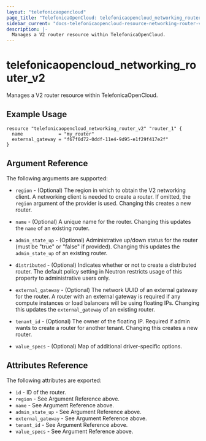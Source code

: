 ```yaml
---
layout: "telefonicaopencloud"
page_title: "TelefonicaOpenCloud: telefonicaopencloud_networking_router_v2"
sidebar_current: "docs-telefonicaopencloud-resource-networking-router-v2"
description: |-
  Manages a V2 router resource within TelefonicaOpenCloud.
---
```


# telefonicaopencloud\_networking\_router_v2

Manages a V2 router resource within TelefonicaOpenCloud.

## Example Usage

```hcl
resource "telefonicaopencloud_networking_router_v2" "router_1" {
  name             = "my_router"
  external_gateway = "f67f0d72-0ddf-11e4-9d95-e1f29f417e2f"
}
```

## Argument Reference

The following arguments are supported:

* `region` - (Optional) The region in which to obtain the V2 networking client.
    A networking client is needed to create a router. If omitted, the
    `region` argument of the provider is used. Changing this creates a new
    router.

* `name` - (Optional) A unique name for the router. Changing this
    updates the `name` of an existing router.

* `admin_state_up` - (Optional) Administrative up/down status for the router
    (must be "true" or "false" if provided). Changing this updates the
    `admin_state_up` of an existing router.

* `distributed` - (Optional) Indicates whether or not to create a
    distributed router. The default policy setting in Neutron restricts
    usage of this property to administrative users only.

* `external_gateway` - (Optional) The network UUID of an external gateway for
    the router. A router with an external gateway is required if any compute
    instances or load balancers will be using floating IPs. Changing this
    updates the `external_gateway` of an existing router.

* `tenant_id` - (Optional) The owner of the floating IP. Required if admin wants
    to create a router for another tenant. Changing this creates a new router.

* `value_specs` - (Optional) Map of additional driver-specific options.

## Attributes Reference

The following attributes are exported:

* `id` - ID of the router.
* `region` - See Argument Reference above.
* `name` - See Argument Reference above.
* `admin_state_up` - See Argument Reference above.
* `external_gateway` - See Argument Reference above.
* `tenant_id` - See Argument Reference above.
* `value_specs` - See Argument Reference above.

